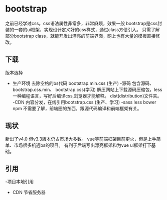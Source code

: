 bootstrap
===
之前已经学过css。css语法属性非常多，非常麻烦，效果一般
bootstrap是css封装的一套的ui框架，实现设计定义好的css样式，通过class方便引入。
只需了解部分bootstrap class，就能开发出漂亮的前端界面，网上也有大量的模板直接修改。

## 下载
版本选择
- 生产环境  去除空格的bs代码     bootstrap.min.css (生产)
-源码   包含源码、bootstrap.css.min、 bootstrap.css(学习)
解压网站上下载源码压缩包，less一种编程语言，写好后编译css,浏览器才能解释。
dist(distribution)文件夹。
-CDN   内容分发，在线引用bootstrap.css  (生产、学习)
-sass less bower npm 不需要了解，前端圈的东西，跟源代码编译和前端框架有关。
## 现状
新出了v4.0  但v3.3版本仍占市场大多数。
vue等前端框架目前更火，但是上手简单、市场很多机遇bs的项目。
有利于后端写出漂亮框架和为vue  ui框架打下基础。

## 引用
-项目本地引用
- CDN   节省服务器